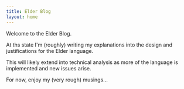 ```yaml
---
title: Elder Blog
layout: home
---
```


Welcome to the Elder Blog.

At ths state I'm (roughly) writing my explanations into the design and justifications for the Elder language.

This will likely extend into technical analysis as more of the language is implemented and new issues arise.

For now, enjoy my (very rough) musings...
